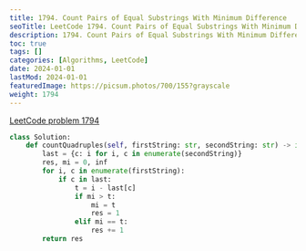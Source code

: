 ```yaml
---
title: 1794. Count Pairs of Equal Substrings With Minimum Difference
seoTitle: LeetCode 1794. Count Pairs of Equal Substrings With Minimum Difference | Python solution and explanation
description: 1794. Count Pairs of Equal Substrings With Minimum Difference
toc: true
tags: []
categories: [Algorithms, LeetCode]
date: 2024-01-01
lastMod: 2024-01-01
featuredImage: https://picsum.photos/700/155?grayscale
weight: 1794
---
```


[LeetCode problem 1794](https://leetcode.com/problems/count-pairs-of-equal-substrings-with-minimum-difference/)

```python
class Solution:
    def countQuadruples(self, firstString: str, secondString: str) -> int:
        last = {c: i for i, c in enumerate(secondString)}
        res, mi = 0, inf
        for i, c in enumerate(firstString):
            if c in last:
                t = i - last[c]
                if mi > t:
                    mi = t
                    res = 1
                elif mi == t:
                    res += 1
        return res

```
